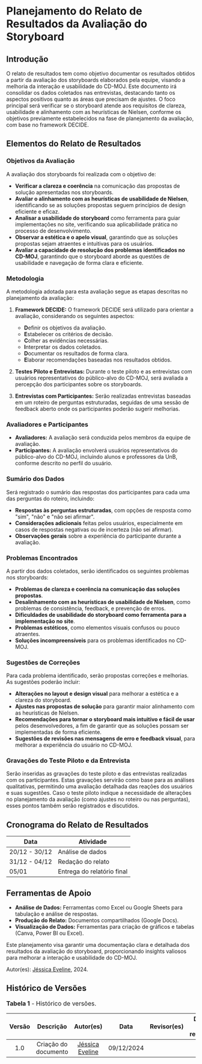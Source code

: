 # **Planejamento do Relato de Resultados da Avaliação do Storyboard**

## **Introdução**  
O relato de resultados tem como objetivo documentar os resultados obtidos a partir da avaliação dos storyboards elaborados pela equipe, visando a melhoria da interação e usabilidade do CD-MOJ. Este documento irá consolidar os dados coletados nas entrevistas, destacando tanto os aspectos positivos quanto as áreas que precisam de ajustes. O foco principal será verificar se o storyboard atende aos requisitos de clareza, usabilidade e alinhamento com as heurísticas de Nielsen, conforme os objetivos previamente estabelecidos na fase de planejamento da avaliação, com base no framework DECIDE.

## **Elementos do Relato de Resultados**

### **Objetivos da Avaliação**
A avaliação dos storyboards foi realizada com o objetivo de:
- **Verificar a clareza e coerência** na comunicação das propostas de solução apresentadas nos storyboards.
- **Avaliar o alinhamento com as heurísticas de usabilidade de Nielsen**, identificando se as soluções propostas seguem princípios de design eficiente e eficaz.
- **Analisar a usabilidade do storyboard** como ferramenta para guiar implementações no site, verificando sua aplicabilidade prática no processo de desenvolvimento.
- **Observar a estética e o apelo visual**, garantindo que as soluções propostas sejam atraentes e intuitivas para os usuários.
- **Avaliar a capacidade de resolução dos problemas identificados no CD-MOJ**, garantindo que o storyboard aborde as questões de usabilidade e navegação de forma clara e eficiente.

### **Metodologia**
A metodologia adotada para esta avaliação segue as etapas descritas no planejamento da avaliação:
1. **Framework DECIDE:** O framework DECIDE será utilizado para orientar a avaliação, considerando os seguintes aspectos:
   - **D**efinir os objetivos da avaliação.
   - **E**stabelecer os critérios de decisão.
   - **C**olher as evidências necessárias.
   - **I**nterpretar os dados coletados.
   - **D**ocumentar os resultados de forma clara.
   - **E**laborar recomendações baseadas nos resultados obtidos.

2. **Testes Piloto e Entrevistas:** Durante o teste piloto e as entrevistas com usuários representativos do público-alvo do CD-MOJ, será avaliada a percepção dos participantes sobre os storyboards.
   
3. **Entrevistas com Participantes:** Serão realizadas entrevistas baseadas em um roteiro de perguntas estruturadas, seguidas de uma sessão de feedback aberto onde os participantes poderão sugerir melhorias.

### **Avaliadores e Participantes**
- **Avaliadores:** A avaliação será conduzida pelos membros da equipe de avaliação.
- **Participantes:** A avaliação envolverá usuários representativos do público-alvo do CD-MOJ, incluindo alunos e professores da UnB, conforme descrito no perfil do usuário.

### **Sumário dos Dados**
Será registrado o sumário das respostas dos participantes para cada uma das perguntas do roteiro, incluindo:
- **Respostas às perguntas estruturadas**, com opções de resposta como "sim", "não" e "não sei afirmar".
- **Considerações adicionais** feitas pelos usuários, especialmente em casos de respostas negativas ou de incerteza (não sei afirmar).
- **Observações gerais** sobre a experiência do participante durante a avaliação.

### **Problemas Encontrados**
A partir dos dados coletados, serão identificados os seguintes problemas nos storyboards:
- **Problemas de clareza e coerência na comunicação das soluções propostas**.
- **Desalinhamento com as heurísticas de usabilidade de Nielsen**, como problemas de consistência, feedback, e prevenção de erros.
- **Dificuldades de usabilidade do storyboard como ferramenta para a implementação no site**.
- **Problemas estéticos**, como elementos visuais confusos ou pouco atraentes.
- **Soluções incompreensíveis** para os problemas identificados no CD-MOJ.

### **Sugestões de Correções**
Para cada problema identificado, serão propostas correções e melhorias. As sugestões poderão incluir:
- **Alterações no layout e design visual** para melhorar a estética e a clareza do storyboard.
- **Ajustes nas propostas de solução** para garantir maior alinhamento com as heurísticas de Nielsen.
- **Recomendações para tornar o storyboard mais intuitivo e fácil de usar** pelos desenvolvedores, a fim de garantir que as soluções possam ser implementadas de forma eficiente.
- **Sugestões de revisões nas mensagens de erro e feedback visual**, para melhorar a experiência do usuário no CD-MOJ.

### **Gravações do Teste Piloto e da Entrevista**
Serão inseridas as gravações do teste piloto e das entrevistas realizadas com os participantes. Estas gravações servirão como base para as análises qualitativas, permitindo uma avaliação detalhada das reações dos usuários e suas sugestões. Caso o teste piloto indique a necessidade de alterações no planejamento da avaliação (como ajustes no roteiro ou nas perguntas), esses pontos também serão registrados e discutidos.


## **Cronograma do Relato de Resultados**

| **Data**      | **Atividade**                         |
|----------------|---------------------------------------|
| 20/12 - 30/12| Análise de dados|
| 31/12 - 04/12| Redação do relato|
| 05/01| Entrega do relatório final|

## **Ferramentas de Apoio**
- **Análise de Dados:** Ferramentas como Excel ou Google Sheets para tabulação e análise de respostas.
- **Produção do Relato:** Documentos compartilhados (Google Docs).
- **Visualização de Dados:** Ferramentas para criação de gráficos e tabelas (Canva, Power BI ou Excel).

Este planejamento visa garantir uma documentação clara e detalhada dos resultados da avaliação do storyboard, proporcionando insights valiosos para melhorar a interação e usabilidade do CD-MOJ.

Autor(es): [Jéssica Eveline](https://github.com/xzxjesse), 2024.

## Histórico de Versões

<font size="3"><p style="text-align: left">**Tabela 1** - Histórico de versões.</p></font>

|Versão|Descrição|Autor(es)|Data|Revisor(es)|Data de revisão|
|:---:|:---:|:---:|:---:|:---:|:---:|
|1.0|Criação do documento|[Jéssica Eveline](https://github.com/xzxjesse)|09/12/2024|||